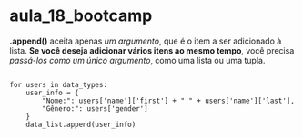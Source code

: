 # aula_18_bootcamp


**.append()** aceita apenas *um argumento*, que é o item a ser adicionado à lista. **Se você deseja adicionar vários itens ao mesmo tempo**, você precisa *passá-los como um único argumento*, como uma lista ou uma tupla.

````

for users in data_types:
    user_info = {
        "Nome:": users['name']['first'] + " " + users['name']['last'],
        "Gênero:": users['gender']
    }
    data_list.append(user_info)

````